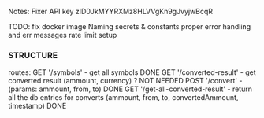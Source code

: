 Notes:
Fixer API key zID0JkMYYRXMz8HLVVgKn9gJvyjwBcqR

TODO:
fix docker image
Naming
secrets & constants
proper error handling and err messages
rate limit setup

### STRUCTURE

routes:
GET '/symbols' - get all symbols DONE
GET '/converted-result' - get converted result (ammount, currency) ? NOT NEEDED
POST '/convert' - (params: ammount, from, to) DONE
GET '/get-all-converted-result' - return all the db entries for converts (ammount, from, to, convertedAmmount, timestamp) DONE
